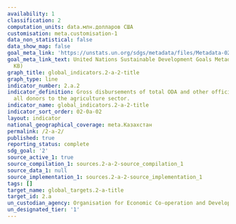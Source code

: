 ```yaml
---
availability: 1
classification: 2
computation_units: data.млн.долларов США
customisation: meta.customisation-1
data_non_statistical: false
data_show_map: false
goal_meta_link: 'https://unstats.un.org/sdgs/metadata/files/Metadata-02-0A-02.pdf '
goal_meta_link_text: United Nations Sustainable Development Goals Metadata (PDF 210
  KB)
graph_title: global_indicators.2-a-2-title
graph_type: line
indicator_number: 2.a.2
indicator_definition: Gross disbursements of total ODA and other official flows from
  all donors to the agriculture sector.
indicator_name: global_indicators.2-a-2-title
indicator_sort_order: 02-0a-02
layout: indicator
national_geographical_coverage: meta.Казахстан
permalink: /2-a-2/
published: true
reporting_status: complete
sdg_goal: '2'
source_active_1: true
source_compilation_1: sources.2-a-2-source_compilation_1
source_data_1: null
source_implementation_1: sources.2-a-2-source_implementation_1
tags: []
target_name: global_targets.2-a-title
target_id: 2.a
un_custodian_agency: Organisation for Economic Co-operation and Development (OECD)
un_designated_tier: '1'
---
```

